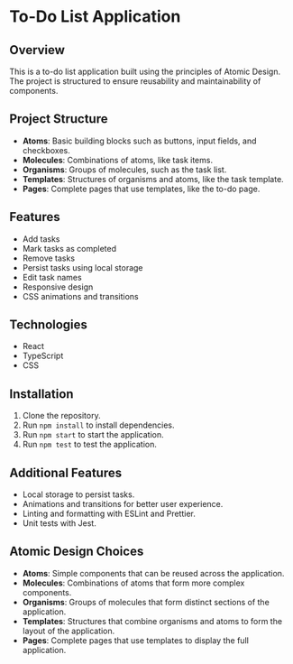 # To-Do List Application

## Overview

This is a to-do list application built using the principles of Atomic Design. The project is structured to ensure reusability and maintainability of components.

## Project Structure

- **Atoms**: Basic building blocks such as buttons, input fields, and checkboxes.
- **Molecules**: Combinations of atoms, like task items.
- **Organisms**: Groups of molecules, such as the task list.
- **Templates**: Structures of organisms and atoms, like the task template.
- **Pages**: Complete pages that use templates, like the to-do page.

## Features

- Add tasks
- Mark tasks as completed
- Remove tasks
- Persist tasks using local storage
- Edit task names
- Responsive design
- CSS animations and transitions

## Technologies

- React
- TypeScript
- CSS

## Installation

1. Clone the repository.
2. Run `npm install` to install dependencies.
3. Run `npm start` to start the application.
4. Run `npm test` to test the application.

## Additional Features

- Local storage to persist tasks.
- Animations and transitions for better user experience.
- Linting and formatting with ESLint and Prettier.
- Unit tests with Jest.

## Atomic Design Choices

- **Atoms**: Simple components that can be reused across the application.
- **Molecules**: Combinations of atoms that form more complex components.
- **Organisms**: Groups of molecules that form distinct sections of the application.
- **Templates**: Structures that combine organisms and atoms to form the layout of the application.
- **Pages**: Complete pages that use templates to display the full application.
